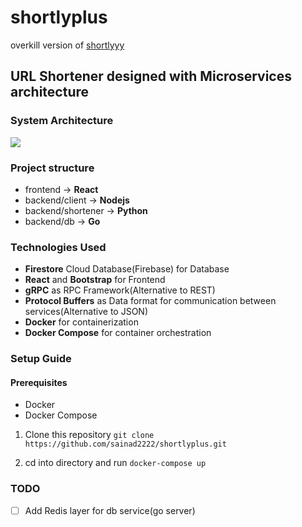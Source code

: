 # shortlyplus
overkill version of [shortlyyy](https://github.com/sainad2222/shortLY)

## URL Shortener designed with Microservices architecture

### System Architecture
![](https://user-images.githubusercontent.com/44405294/155006296-9a001c67-3479-4346-93dc-7c5a18831d63.png)

### Project structure
- frontend -> **React**
- backend/client -> **Nodejs**
- backend/shortener -> **Python**
- backend/db -> **Go**

### Technologies Used
- **Firestore** Cloud Database(Firebase) for Database
- **React** and **Bootstrap** for Frontend
- **gRPC** as RPC Framework(Alternative to REST)
- **Protocol Buffers** as Data format for communication between services(Alternative to JSON)
- **Docker** for containerization
- **Docker Compose** for container orchestration

### Setup Guide
#### Prerequisites
- Docker
- Docker Compose
1. Clone this repository
  `git clone https://github.com/sainad2222/shortlyplus.git`

2. cd into directory and run 
  `docker-compose up`
 

### TODO
- [ ] Add Redis layer for db service(go server)
